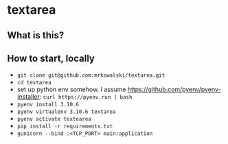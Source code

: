 # textarea

## What is this?

## How to start, locally

* `git clone git@github.com:mrkowalski/textarea.git`
* `cd textarea`
* set up python env somehow. I assume https://github.com/pyenv/pyenv-installer: `curl https://pyenv.run | bash`
* `pyenv install 3.10.6`
* `pyenv virtualenv 3.10.6 textarea`
* `pyenv activate textearea`
* `pip install -r requirements.txt`
* `gunicorn --bind :<TCP_PORT> main:application`
